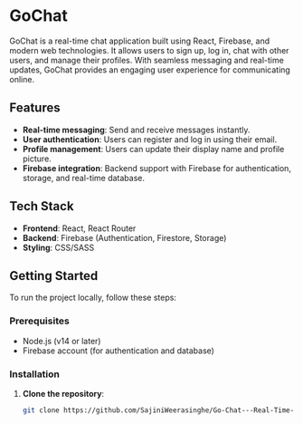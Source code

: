 # GoChat

GoChat is a real-time chat application built using React, Firebase, and modern web technologies. It allows users to sign up, log in, chat with other users, and manage their profiles. With seamless messaging and real-time updates, GoChat provides an engaging user experience for communicating online.

## Features

- **Real-time messaging**: Send and receive messages instantly.
- **User authentication**: Users can register and log in using their email.
- **Profile management**: Users can update their display name and profile picture.
- **Firebase integration**: Backend support with Firebase for authentication, storage, and real-time database.

## Tech Stack

- **Frontend**: React, React Router
- **Backend**: Firebase (Authentication, Firestore, Storage)
- **Styling**: CSS/SASS


## Getting Started

To run the project locally, follow these steps:

### Prerequisites

- Node.js (v14 or later)
- Firebase account (for authentication and database)

### Installation

1. **Clone the repository**:
   ```bash
   git clone https://github.com/SajiniWeerasinghe/Go-Chat---Real-Time-Chat-Application.git
